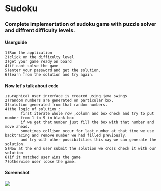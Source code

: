 # Sudoku
### Complete implementation of sudoku game with puzzle solver and diffrent difficulty levels.
#### Userguide
    1)Run the application 
    2)click on the difficulty level 
    3)get your game ready on board
    4)if cant solve the game 
    5)enter your password and get the solution.
    6)learn from the solution and try again.
    
#### Now let's talk about code
    1)Graphical user interface is created using java swings
    2)random numbers are generated on particular box.
    3)solution generated from that random numbers.
    4)the logic of solution :
           first iterate whole row ,column and box check and try to put number from 1 to 9 in blank box
           if we get that number just fill the box with that number and move ahead.
           sometimes collison occur for last number at that time we use backtracing and remove number we had filled previously.
           and try with other possibilities this way we can generate the solution.
    5)Now at the end user submit the solution we cross check it with our solution
    6)if it matched user wins the game 
    7)otherwise user loose the game.
           
  
#### Screenshot
![](https://i.ibb.co/yScc9rm/Sudoku.png)

<!-- <a href="https://imgbb.com/"><img src="" alt="2021-04-29-18-23-Office-Lens-7-auto-x2-1" border="0"></a> -->
<!--<a href="https://ibb.co/q533SvL"><img src="https://i.ibb.co/yScc9rm/Sudoku.png" alt="Sudoku" border="0"></a> -->
